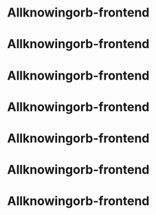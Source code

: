 # Allknowingorb-frontend
# Allknowingorb-frontend
# Allknowingorb-frontend
# Allknowingorb-frontend
# Allknowingorb-frontend
# Allknowingorb-frontend
# Allknowingorb-frontend
